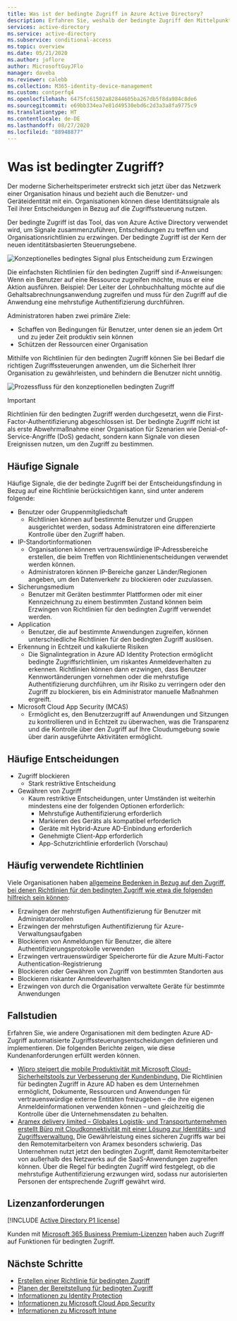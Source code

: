 ```yaml
---
title: Was ist der bedingte Zugriff in Azure Active Directory?
description: Erfahren Sie, weshalb der bedingte Zugriff den Mittelpunkt der neuen identitätsbasierten Steuerungsebene darstellt.
services: active-directory
ms.service: active-directory
ms.subservice: conditional-access
ms.topic: overview
ms.date: 05/21/2020
ms.author: joflore
author: MicrosoftGuyJFlo
manager: daveba
ms.reviewer: calebb
ms.collection: M365-identity-device-management
ms.custom: contperfq4
ms.openlocfilehash: 6475fc61502a82844605ba267db5f8da984c8de6
ms.sourcegitcommit: e69bb334ea7e81d49530ebd6c2d3a3a8fa9775c9
ms.translationtype: HT
ms.contentlocale: de-DE
ms.lasthandoff: 08/27/2020
ms.locfileid: "88948877"
---
```

# <a name="what-is-conditional-access"></a>Was ist bedingter Zugriff?

Der moderne Sicherheitsperimeter erstreckt sich jetzt über das Netzwerk einer Organisation hinaus und bezieht auch die Benutzer- und Geräteidentität mit ein. Organisationen können diese Identitätssignale als Teil ihrer Entscheidungen in Bezug auf die Zugriffssteuerung nutzen. 

Der bedingte Zugriff ist das Tool, das von Azure Active Directory verwendet wird, um Signale zusammenzuführen, Entscheidungen zu treffen und Organisationsrichtlinien zu erzwingen. Der bedingte Zugriff ist der Kern der neuen identitätsbasierten Steuerungsebene.

![Konzeptionelles bedingtes Signal plus Entscheidung zum Erzwingen](./media/overview/conditional-access-signal-decision-enforcement.png)

Die einfachsten Richtlinien für den bedingten Zugriff sind if-Anweisungen: Wenn ein Benutzer auf eine Ressource zugreifen möchte, muss er eine Aktion ausführen. Beispiel: Der Leiter der Lohnbuchhaltung möchte auf die Gehaltsabrechnungsanwendung zugreifen und muss für den Zugriff auf die Anwendung eine mehrstufige Authentifizierung durchführen.

Administratoren haben zwei primäre Ziele:

- Schaffen von Bedingungen für Benutzer, unter denen sie an jedem Ort und zu jeder Zeit produktiv sein können
- Schützen der Ressourcen einer Organisation

Mithilfe von Richtlinien für den bedingten Zugriff können Sie bei Bedarf die richtigen Zugriffssteuerungen anwenden, um die Sicherheit Ihrer Organisation zu gewährleisten, und behindern die Benutzer nicht unnötig.

![Prozessfluss für den konzeptionellen bedingten Zugriff](./media/overview/conditional-access-overview-how-it-works.png)

> [!IMPORTANT]
> Richtlinien für den bedingten Zugriff werden durchgesetzt, wenn die First-Factor-Authentifizierung abgeschlossen ist. Der bedingte Zugriff nicht ist als erste Abwehrmaßnahme einer Organisation für Szenarien wie Denial-of-Service-Angriffe (DoS) gedacht, sondern kann Signale von diesen Ereignissen nutzen, um den Zugriff zu bestimmen.

## <a name="common-signals"></a>Häufige Signale

Häufige Signale, die der bedingte Zugriff bei der Entscheidungsfindung in Bezug auf eine Richtlinie berücksichtigen kann, sind unter anderem folgende:

- Benutzer oder Gruppenmitgliedschaft
   - Richtlinien können auf bestimmte Benutzer und Gruppen ausgerichtet werden, sodass Administratoren eine differenzierte Kontrolle über den Zugriff haben.
- IP-Standortinformationen
   - Organisationen können vertrauenswürdige IP-Adressbereiche erstellen, die beim Treffen von Richtlinienentscheidungen verwendet werden können. 
   - Administratoren können IP-Bereiche ganzer Länder/Regionen angeben, um den Datenverkehr zu blockieren oder zuzulassen.
- Sicherungsmedium
   - Benutzer mit Geräten bestimmter Plattformen oder mit einer Kennzeichnung zu einem bestimmten Zustand können beim Erzwingen von Richtlinien für den bedingten Zugriff verwendet werden.
- Application
   - Benutzer, die auf bestimmte Anwendungen zugreifen, können unterschiedliche Richtlinien für den bedingten Zugriff auslösen. 
- Erkennung in Echtzeit und kalkulierte Risiken
   - Die Signalintegration in Azure AD Identity Protection ermöglicht bedingte Zugriffsrichtlinien, um riskantes Anmeldeverhalten zu erkennen. Richtlinien können dann erzwingen, dass Benutzer Kennwortänderungen vornehmen oder die mehrstufige Authentifizierung durchführen, um ihr Risiko zu verringern oder den Zugriff zu blockieren, bis ein Administrator manuelle Maßnahmen ergreift.
- Microsoft Cloud App Security (MCAS)
   - Ermöglicht es, den Benutzerzugriff auf Anwendungen und Sitzungen zu kontrollieren und in Echtzeit zu überwachen, was die Transparenz und die Kontrolle über den Zugriff auf Ihre Cloudumgebung sowie über darin ausgeführte Aktivitäten ermöglicht.

## <a name="common-decisions"></a>Häufige Entscheidungen

- Zugriff blockieren
   - Stark restriktive Entscheidung
- Gewähren von Zugriff
   - Kaum restriktive Entscheidungen, unter Umständen ist weiterhin mindestens eine der folgenden Optionen erforderlich:
      - Mehrstufige Authentifizierung erforderlich
      - Markieren des Geräts als kompatibel erforderlich
      - Geräte mit Hybrid-Azure AD-Einbindung erforderlich
      - Genehmigte Client-App erforderlich
      - App-Schutzrichtlinie erforderlich (Vorschau)

## <a name="commonly-applied-policies"></a>Häufig verwendete Richtlinien

Viele Organisationen haben [allgemeine Bedenken in Bezug auf den Zugriff, bei denen Richtlinien für den bedingten Zugriff wie etwa die folgenden hilfreich sein können](concept-conditional-access-policy-common.md):

- Erzwingen der mehrstufigen Authentifizierung für Benutzer mit Administratorrollen
- Erzwingen der mehrstufigen Authentifizierung für Azure-Verwaltungsaufgaben
- Blockieren von Anmeldungen für Benutzer, die ältere Authentifizierungsprotokolle verwenden
- Erzwingen vertrauenswürdiger Speicherorte für die Azure Multi-Factor Authentication-Registrierung
- Blockieren oder Gewähren von Zugriff von bestimmten Standorten aus
- Blockieren riskanter Anmeldeverhalten
- Erzwingen von durch die Organisation verwaltete Geräte für bestimmte Anwendungen

## <a name="customer-case-studies"></a>Fallstudien

Erfahren Sie, wie andere Organisationen mit dem bedingten Azure AD-Zugriff automatisierte Zugriffssteuerungsentscheidungen definieren und implementieren. Die folgenden Berichte zeigen, wie diese Kundenanforderungen erfüllt werden können.

* [Wipro steigert die mobile Produktivität mit Microsoft Cloud-Sicherheitstools zur Verbesserung der Kundenbindung.](https://customers.microsoft.com/story/wipro-professional-services-enterprise-mobility-security) Die Richtlinien für bedingten Zugriff in Azure AD haben es dem Unternehmen ermöglicht, Dokumente, Ressourcen und Anwendungen für vertrauenswürdige externe Entitäten freizugeben – die ihre eigenen Anmeldeinformationen verwenden können – und gleichzeitig die Kontrolle über die Unternehmensdaten zu behalten.
* [Aramex delivery limited – Globales Logistik- und Transportunternehmen erstellt Büro mit Cloudkonnektivität mit einer Lösung zur Identitäts- und Zugriffsverwaltung.](https://customers.microsoft.com/story/aramex-azure-active-directory-travel-transportation-united-arab-emirates-en) Die Gewährleistung eines sicheren Zugriffs war bei den Remotemitarbeitern von Aramex besonders schwierig. Das Unternehmen nutzt jetzt den bedingten Zugriff, damit Remotemitarbeiter von außerhalb des Netzwerks auf die SaaS-Anwendungen zugreifen können. Über die Regel für bedingten Zugriff wird festgelegt, ob die mehrstufige Authentifizierung erzwungen wird, sodass nur autorisierten Personen der entsprechende Zugriff gewährt wird.

## <a name="license-requirements"></a>Lizenzanforderungen

[!INCLUDE [Active Directory P1 license](../../../includes/active-directory-p1-license.md)]

Kunden mit [Microsoft 365 Business Premium-Lizenzen](/office365/servicedescriptions/microsoft-365-service-descriptions/microsoft-365-business-service-description) haben auch Zugriff auf Funktionen für bedingten Zugriff. 

## <a name="next-steps"></a>Nächste Schritte

- [Erstellen einer Richtlinie für bedingten Zugriff](concept-conditional-access-policies.md)
- [Planen der Bereitstellung für bedingten Zugriff](plan-conditional-access.md)
- [Informationen zu Identity Protection](../identity-protection/overview-identity-protection.md)
- [Informationen zu Microsoft Cloud App Security](/cloud-app-security/what-is-cloud-app-security)
- [Informationen zu Microsoft Intune](/intune/index)